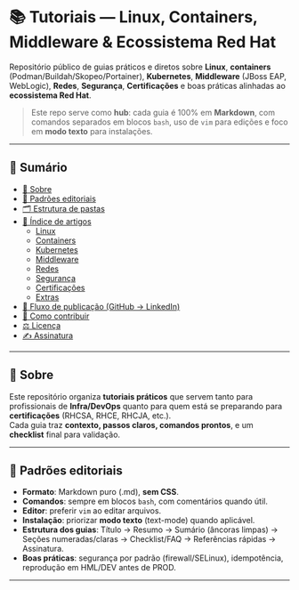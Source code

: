# 📚 Tutoriais — Linux, Containers, Middleware & Ecossistema Red Hat

Repositório público de guias práticos e diretos sobre **Linux**, **containers** (Podman/Buildah/Skopeo/Portainer), **Kubernetes**, **Middleware** (JBoss EAP, WebLogic), **Redes**, **Segurança**, **Certificações** e boas práticas alinhadas ao **ecossistema Red Hat**.

> Este repo serve como **hub**: cada guia é 100% em **Markdown**, com comandos separados em blocos `bash`, uso de `vim` para edições e foco em **modo texto** para instalações.

---

## 📑 Sumário

- [🔎 Sobre](#-sobre)
- [🧭 Padrões editoriais](#-padrões-editoriais)
- [🗂️ Estrutura de pastas](#️-estrutura-de-pastas)
- [📝 Índice de artigos](#-índice-de-artigos)
  - [Linux](#Linux)
  - [Containers](#containers)
  - [Kubernetes](#kubernetes)
  - [Middleware](#middleware)
  - [Redes](#redes)
  - [Segurança](#segurança)
  - [Certificações](#certificações)
  - [Extras](#extras)
- [🚀 Fluxo de publicação (GitHub → LinkedIn)](#-fluxo-de-publicação-github--linkedin)
- [🧩 Como contribuir](#-como-contribuir)
- [⚖️ Licença](#️-licença)
- [✍️ Assinatura](#️-assinatura)

---

## 🔎 Sobre
Este repositório organiza **tutoriais práticos** que servem tanto para profissionais de **Infra/DevOps** quanto para quem está se preparando para **certificações** (RHCSA, RHCE, RHCJA, etc.).  
Cada guia traz **contexto, passos claros, comandos prontos**, e um **checklist** final para validação.

---

## 🧭 Padrões editoriais

- **Formato**: Markdown puro (.md), **sem CSS**.
- **Comandos**: sempre em blocos `bash`, com comentários quando útil.
- **Editor**: preferir `vim` ao editar arquivos.
- **Instalação**: priorizar **modo texto** (text-mode) quando aplicável.
- **Estrutura dos guias**: Título → Resumo → Sumário (âncoras limpas) → Seções numeradas/claras → Checklist/FAQ → Referências rápidas → Assinatura.
- **Boas práticas**: segurança por padrão (firewall/SELinux), idempotência, reprodução em HML/DEV antes de PROD.

---



